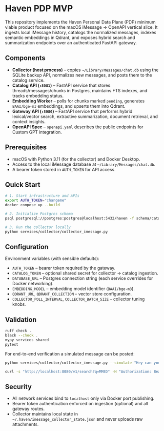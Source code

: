 # Haven PDP MVP

This repository implements the Haven Personal Data Plane (PDP) minimum viable product focused on the macOS iMessage → OpenAPI vertical slice. It ingests local iMessage history, catalogs the normalized messages, indexes semantic embeddings in Qdrant, and exposes hybrid search and summarization endpoints over an authenticated FastAPI gateway.

## Components

- **Collector (host process)** – copies `~/Library/Messages/chat.db` using the SQLite backup API, normalizes new messages, and posts them to the catalog service.
- **Catalog API (`:8081`)** – FastAPI service that stores threads/messages/chunks in Postgres, maintains FTS indexes, and tracks embedding status.
- **Embedding Worker** – polls for chunks marked `pending`, generates `BAAI/bge-m3` embeddings, and upserts them into Qdrant.
- **Gateway API (`:8080`)** – FastAPI service that performs hybrid lexical/vector search, extractive summarization, document retrieval, and context insights.
- **OpenAPI Spec** – `openapi.yaml` describes the public endpoints for Custom GPT integration.

## Prerequisites

- macOS with Python 3.11 (for the collector) and Docker Desktop.
- Access to the local iMessage database at `~/Library/Messages/chat.db`.
- A bearer token stored in `AUTH_TOKEN` for API access.

## Quick Start

```bash
# 1. Start infrastructure and APIs
export AUTH_TOKEN="changeme"
docker compose up --build

# 2. Initialize Postgres schema
psql postgresql://postgres:postgres@localhost:5432/haven -f schema/catalog_mvp.sql

# 3. Run the collector locally
python services/collector/collector_imessage.py
```

## Configuration

Environment variables (with sensible defaults):

- `AUTH_TOKEN` – bearer token required by the gateway.
- `CATALOG_TOKEN` – optional shared secret for collector → catalog ingestion.
- `DATABASE_URL` – Postgres connection string (each service overrides for Docker networking).
- `EMBEDDING_MODEL` – embedding model identifier (`BAAI/bge-m3`).
- `QDRANT_URL`, `QDRANT_COLLECTION` – vector store configuration.
- `COLLECTOR_POLL_INTERVAL`, `COLLECTOR_BATCH_SIZE` – collector tuning knobs.

## Validation

```bash
ruff check .
black --check .
mypy services shared
pytest
```

For end-to-end verification a simulated message can be posted:

```bash
python services/collector/collector_imessage.py --simulate "Hey can you pay MMED today?"

curl -s "http://localhost:8080/v1/search?q=MMED" -H "Authorization: Bearer $AUTH_TOKEN"
```

## Security

- All network services bind to `localhost` only via Docker port publishing.
- Bearer token authentication enforced on ingestion (optional) and all gateway routes.
- Collector maintains local state in `~/.haven/imessage_collector_state.json` and never uploads raw attachments.

